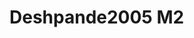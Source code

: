 <a name="material" />

# Deshpande2005 M2
<script type="application/ld+json">
  {
    "@context": "https://schema.org/",
    "@type": "ChemicalSubstance",
    "http://purl.org/dc/terms/conformsTo":
      {
        "@type": "CreativeWork",
        "@id": "https://bioschemas.org/profiles/ChemicalSubstance/0.4-RELEASE/"
      },
    "@id": "https://egonw.github.io/nanowiki/nanowiki125.html#material",
    "name": "Deshpande2005 M2",
    "sameAs": "http://127.0.0.1/mediawiki/index.php/Special:URIResolver/Deshpande2005_M2"
  }
</script>


